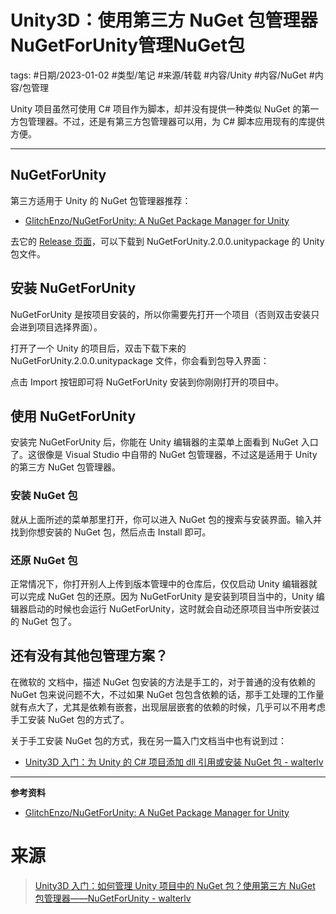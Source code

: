 # Unity3D：使用第三方 NuGet 包管理器NuGetForUnity管理NuGet包



tags: #日期/2023-01-02 #类型/笔记 #来源/转载 #内容/Unity #内容/NuGet #内容/包管理



Unity 项目虽然可使用 C# 项目作为脚本，却并没有提供一种类似 NuGet 的第一方包管理器。不过，还是有第三方包管理器可以用，为 C# 脚本应用现有的库提供方便。

------

## NuGetForUnity

第三方适用于 Unity 的 NuGet 包管理器推荐：

- [GlitchEnzo/NuGetForUnity: A NuGet Package Manager for Unity](https://github.com/GlitchEnzo/NuGetForUnity)

去它的 [Release 页面](https://github.com/GlitchEnzo/NuGetForUnity/releases)，可以下载到 NuGetForUnity.2.0.0.unitypackage 的 Unity 包文件。

## 安装 NuGetForUnity

NuGetForUnity 是按项目安装的，所以你需要先打开一个项目（否则双击安装只会进到项目选择界面）。

打开了一个 Unity 的项目后，双击下载下来的 NuGetForUnity.2.0.0.unitypackage 文件，你会看到包导入界面：



点击 Import 按钮即可将 NuGetForUnity 安装到你刚刚打开的项目中。

## 使用 NuGetForUnity

安装完 NuGetForUnity 后，你能在 Unity 编辑器的主菜单上面看到 NuGet 入口了。这很像是 Visual Studio 中自带的 NuGet 包管理器，不过这是适用于 Unity 的第三方 NuGet 包管理器。



### 安装 NuGet 包

就从上面所述的菜单那里打开，你可以进入 NuGet 包的搜索与安装界面。输入并找到你想安装的 NuGet 包，然后点击 Install 即可。



### 还原 NuGet 包

正常情况下，你打开别人上传到版本管理中的仓库后，仅仅启动 Unity 编辑器就可以完成 NuGet 包的还原。因为 NuGetForUnity 是安装到项目当中的，Unity 编辑器启动的时候也会运行 NuGetForUnity，这时就会自动还原项目当中所安装过的 NuGet 包了。

## 还有没有其他包管理方案？

在微软的 文档中，描述 NuGet 包安装的方法是手工的，对于普通的没有依赖的 NuGet 包来说问题不大，不过如果 NuGet 包包含依赖的话，那手工处理的工作量就有点大了，尤其是依赖有嵌套，出现层层嵌套的依赖的时候，几乎可以不用考虑手工安装 NuGet 包的方式了。

关于手工安装 NuGet 包的方式，我在另一篇入门文档当中也有说到过：

- [Unity3D 入门：为 Unity 的 C# 项目添加 dll 引用或安装 NuGet 包 - walterlv](https://blog.walterlv.com/post/unity-starter-reference-dlls-and-add-nuget-package-for-unity-csharp-projects.html)

------

**参考资料**

- [GlitchEnzo/NuGetForUnity: A NuGet Package Manager for Unity](https://github.com/GlitchEnzo/NuGetForUnity)




# 来源

> [Unity3D 入门：如何管理 Unity 项目中的 NuGet 包？使用第三方 NuGet 包管理器——NuGetForUnity - walterlv](https://blog.walterlv.com/post/third-party-unity-nuget-management.html)


